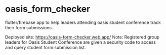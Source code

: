 # oasis_form_checker
flutter/firebase app to help leaders attending oasis student conference track their form submissions.

Deployed site: https://oasis-form-checker.web.app/
Note: Registered group leaders for Oasis Student Conference are given a security code to access and query student form submission list. 
